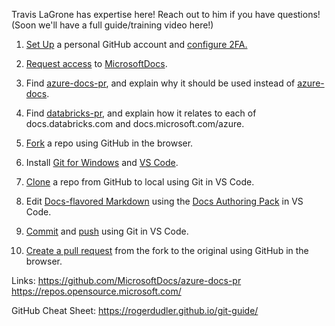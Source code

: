 <!-- Link Reference Definitions -->
[Azure Docs]: <https://docs.microsoft.com/azure>
[azure-docs]: <https://github.com/MicrosoftDocs/azure-docs>
[azure-docs-pr]: <https://github.com/MicrosoftDocs/azure-docs-pr>
[Git]: <https://git-scm.com>
[Git Docs]: <https://git-scm.com/doc>
[Git for Windows]: <https://git-scm.com/download/win>
[GitHub]: <https://github.com>
[GitHub Docs]: <https://help.github.com>
[Microsoft Docs]: <https://docs.microsoft.com>
[Microsoft GitHub]: <https://repos.opensource.microsoft.com>
[Microsoft Open Source]: <https://opensource.microsoft.com>
[MicrosoftDocs]: <https://github.com/MicrosoftDocs>
[VS Code]: <https://code.visualstudio.com>

Travis LaGrone has expertise here! Reach out to him if you have questions!
(Soon we'll have a full guide/training video here!)

1. [Set Up](https://docs.microsoft.com/en-us/contribute/get-started-setup-github) a personal GitHub account and [configure 2FA.](https://help.github.com/en/github/authenticating-to-github/configuring-two-factor-authentication)
2. [Request access](https://repos.opensource.microsoft.com/) to [MicrosoftDocs](https://github.com/MicrosoftDocs).
3. Find [azure-docs-pr](https://github.com/MicrosoftDocs/azure-docs-pr), and explain why it should be used instead of [azure-docs](https://github.com/MicrosoftDocs/azure-docs).
4. Find [databricks-pr](https://github.com/MicrosoftDocs/databricks-pr), and explain how it relates to each of docs.databricks.com and docs.microsoft.com/azure.
	
5. [Fork](https://guides.github.com/activities/forking/) a repo using GitHub in the browser.
6. Install [Git for Windows](https://git-scm.com/download/win) and [VS Code](https://code.visualstudio.com/).
7. [Clone](https://code.visualstudio.com/docs/editor/versioncontrol#_cloning-a-repository) a repo from GitHub to local using Git in VS Code.
8. Edit [Docs-flavored Markdown](https://docs.microsoft.com/en-us/contribute/markdown-reference) using the [Docs Authoring Pack](https://docs.microsoft.com/en-us/contribute/how-to-write-docs-auth-pack) in VS Code.
9. [Commit](https://code.visualstudio.com/docs/editor/versioncontrol#_commit) and [push](https://code.visualstudio.com/docs/editor/versioncontrol#_remotes) using Git in VS Code.
10. [Create a pull request](https://help.github.com/en/github/collaborating-with-issues-and-pull-requests/creating-a-pull-request) from the fork to the original using GitHub in the browser.

Links:
https://github.com/MicrosoftDocs/azure-docs-pr
https://repos.opensource.microsoft.com/

GitHub Cheat Sheet: https://rogerdudler.github.io/git-guide/